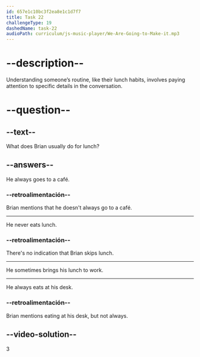 ```yaml
---
id: 657e1c10bc3f2ea8e1c1d7f7
title: Task 22
challengeType: 19
dashedName: task-22
audioPath: curriculum/js-music-player/We-Are-Going-to-Make-it.mp3
---
```


# --description--

Understanding someone’s routine, like their lunch habits, involves paying attention to specific details in the conversation.

# --question--

## --text--

What does Brian usually do for lunch?

## --answers--

He always goes to a café.

### --retroalimentación--

Brian mentions that he doesn't always go to a café.

---

He never eats lunch.

### --retroalimentación--

There's no indication that Brian skips lunch.

---

He sometimes brings his lunch to work.

---

He always eats at his desk.

### --retroalimentación--

Brian mentions eating at his desk, but not always.

## --video-solution--

3
